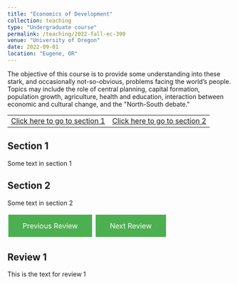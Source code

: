 ```yaml
---
title: "Economics of Development"
collection: teaching
type: "Undergraduate course"
permalink: /teaching/2022-fall-ec-390
venue: "University of Oregon"
date: 2022-09-01
location: "Eugene, OR"
---
```


The objective of this course is to provide some understanding into these stark, and occasionally not-so-obvious, problems facing the world’s people. Topics may include the role of central planning, capital formation, population growth, agriculture, health and education, interaction between economic and cultural change, and the "North-South debate."

<table>
  <tr>
    <td><a href="#section1">Click here to go to section 1</a></td>
    <td><a href="#section2">Click here to go to section 2</a></td>
  </tr>
</table>

<h2 id="section1">Section 1</h2>
<p>Some text in section 1</p>

<h2 id="section2">Section 2</h2>
<p>Some text in section 2</p>

<style>
  .button {
    background-color: #4CAF50;
    border: none;
    color: white;
    padding: 15px 32px;
    text-align: center;
    text-decoration: none;
    display: inline-block;
    font-size: 16px;
    margin: 4px 2px;
    cursor: pointer;
  }
</style>

<a class="button" onclick="previousReview()">Previous Review</a>
<a class="button" onclick="nextReview()">Next Review</a>

<script>
  var currentReview = 0;
  var reviews = [
    {
      "title": "Review 1",
      "text": "This is the text for review 1"
    },
    {
      "title": "Review 2",
      "text": "This is the text for review 2"
    },
    {
      "title": "Review 3",
      "text": "This is the text for review 3"
    }
  ];

  function previousReview() {
    currentReview--;
    if (currentReview < 0) {
      currentReview = reviews.length - 1;
    }
    displayReview();
  }

  function nextReview() {
    currentReview++;
    if (currentReview >= reviews.length) {
      currentReview = 0;
    }
    displayReview();
  }

  function displayReview() {
    document.getElementById("reviewTitle").innerHTML = reviews[currentReview].title;
    document.getElementById("reviewText").innerHTML = reviews[currentReview].text;
  }
</script>

<h2 id="reviewTitle">Review 1</h2>
<p id="reviewText">This is the text for review 1</p>

